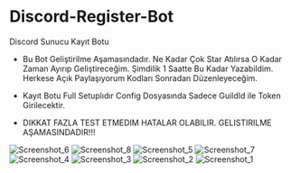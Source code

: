 # Discord-Register-Bot
Discord Sunucu Kayıt Botu

- Bu Bot Geliştirilme Aşamasındadır. Ne Kadar Çok Star Atılırsa O Kadar Zaman Ayırıp Geliştireceğim. Şimdilik 1 Saatte Bu Kadar Yazabildim. Herkese Açık Paylaşıyorum Kodları Sonradan Düzenleyeceğim.

- Kayıt Botu Full Setuplıdır Config Dosyasında Sadece GuildId ile Token Girilecektir.

- DIKKAT FAZLA TEST ETMEDIM HATALAR OLABILIR. GELISTIRILME AŞAMASINDADIR!!!


![Screenshot_6](https://github.com/mysteriouss3/Discord-Register-Bot/assets/142053394/edac214f-b855-4a9c-9829-7dea32b944d9)
![Screenshot_8](https://github.com/mysteriouss3/Discord-Register-Bot/assets/142053394/c2cdb660-a2d4-4007-a2d9-8fdc2f0f87ad)
![Screenshot_5](https://github.com/mysteriouss3/Discord-Register-Bot/assets/142053394/60b44319-8e14-4c77-a78a-99c22a2e2162)
![Screenshot_7](https://github.com/mysteriouss3/Discord-Register-Bot/assets/142053394/3ab6d1a1-f6e0-4033-9597-c496a95fed25)
![Screenshot_4](https://github.com/mysteriouss3/Discord-Register-Bot/assets/142053394/585aff72-9d0a-4334-b5f9-39259b4677d2)
![Screenshot_3](https://github.com/mysteriouss3/Discord-Register-Bot/assets/142053394/99e212ea-d5cc-4da7-93ac-2e44eb4d383e)
![Screenshot_2](https://github.com/mysteriouss3/Discord-Register-Bot/assets/142053394/06b5b0d7-9648-4d87-81ff-0ee2411fbf3d)
![Screenshot_1](https://github.com/mysteriouss3/Discord-Register-Bot/assets/142053394/8018ddfb-c420-42c4-ba23-e0a14d63c89d)

